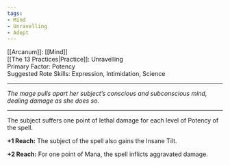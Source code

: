 ```yaml
---
tags:
- Mind
- Unravelling
- Adept
---
```


[[Arcanum]]: [[Mind]]\
[[The 13 Practices|Practice]]: Unravelling\
Primary Factor: Potency\
Suggested Rote Skills: Expression, Intimidation, Science

---

_The mage pulls apart her subject’s conscious and subconscious mind, dealing damage as she does so._

---

The subject suffers one point of lethal damage for each level of Potency of the spell.

**+1 Reach:** The subject of the spell also gains the Insane Tilt.

**+2 Reach:** For one point of Mana, the spell inflicts aggravated damage.
